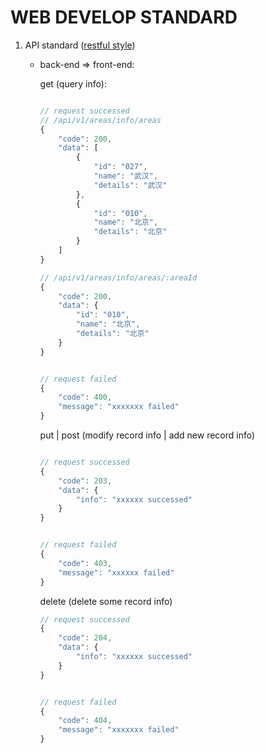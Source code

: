 # WEB DEVELOP STANDARD


1. API standard ([restful style](http://www.ruanyifeng.com/blog/2014/05/restful_api.html))
    
    * back-end => front-end:
        
        get (query info): 

        ```js
        
        // request successed
        // /api/v1/areas/info/areas
        {
            "code": 200,
            "data": [
                {
                    "id": "027",
                    "name": "武汉",
                    "details": "武汉"
                },
                {
                    "id": "010",
                    "name": "北京",
                    "details": "北京"
                }
            ]
        }

        // /api/v1/areas/info/areas/:areaId
        {
            "code": 200,
            "data": {
                "id": "010",
                "name": "北京",
                "details": "北京"
            }
        }

        
        // request failed
        {
            "code": 400,
            "message": "xxxxxxx failed"
        }

        ```



        put | post (modify record info | add new record info)

        ```js

        // request successed
        {
            "code": 203,
            "data": {
                "info": "xxxxxx successed"
            }
        }

        
        // request failed
        {
            "code": 403,
            "message": "xxxxxx failed"
        }

        ```



        delete (delete some record info)

        ```js
        // request successed
        {
            "code": 204,
            "data": {
                "info": "xxxxxx successed"
            }
        }


        // request failed
        {
            "code": 404,
            "message": "xxxxxxx failed"
        }

        ```
   


